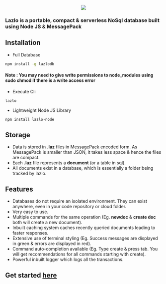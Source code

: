 <p align="center">
  <img src="https://raw.githubusercontent.com/zelaxo/lazlodb.github.io/master/lazlo-logo-max.png">
</p>

### Lazlo is a portable, compact & serverless NoSql database built using Node JS & MessagePack

## Installation
* Full Database
```sh
npm install -g lazlodb
```
#### Note : You may need to give write permissions to node_modules using sudo chmod if there is a write access error
* Execute Cli
```sh
lazlo
```
* Lightweight Node JS Library
```sh
npm install lazlo-node
```

## Storage
* Data is stored in **.laz** files in MessagePack encoded form. As MessagePack is smaller than JSON, it takes less space & hence the files are compact.
* Each **.laz** file represents a **document** (or a table in sql).
* All documents exist in a database, which is essentially a folder being tracked by lazlo.

## Features
* Databases do not require an isolated environment. They can exist anywhere, even in your code repository or cloud folder.
* Very easy to use.
* Multiple commands for the same operation (Eg. **newdoc** & **create doc** both will create a new document).
* Inbuilt caching system caches recently queried documents leading to faster responses.
* Extensive use of terminal styling (Eg. Success messages are displayed in green & errors are displayed in red).
* Command auto-completion available (Eg. Type create & press tab. You will get recommendations for all commands starting with create).
* Powerful inbuilt logger which logs all the transactions.

## Get started [here](http://lazlo.yenvo.io/start)
